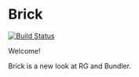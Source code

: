 # Brick

[![Build Status](https://magnum.travis-ci.com/maclover7/gemtime.svg?token=N7gFMBwPvu7q4gJ4NXE6&branch=master)](https://magnum.travis-ci.com/maclover7/gemtime)

Welcome!

Brick is a new look at RG and Bundler.
